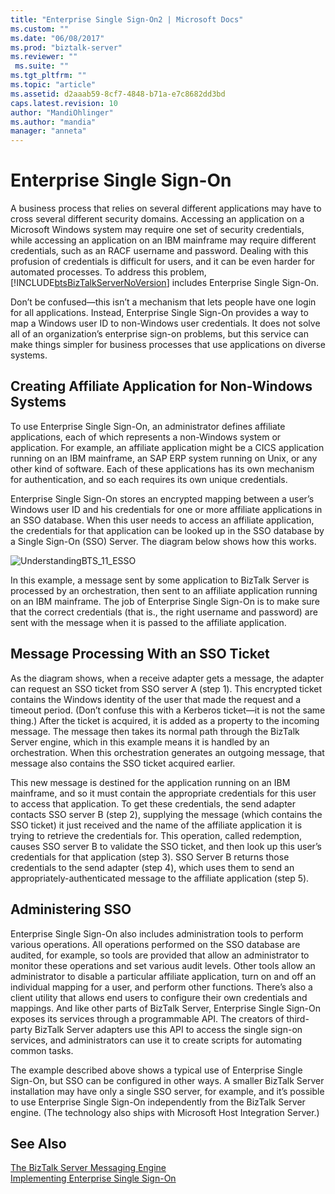 ```yaml
---
title: "Enterprise Single Sign-On2 | Microsoft Docs"
ms.custom: ""
ms.date: "06/08/2017"
ms.prod: "biztalk-server"
ms.reviewer: ""
 ms.suite: ""
ms.tgt_pltfrm: ""
ms.topic: "article"
ms.assetid: d2aaab59-8cf7-4848-b71a-e7c8682dd3bd
caps.latest.revision: 10
author: "MandiOhlinger"
ms.author: "mandia"
manager: "anneta"
---
```

# Enterprise Single Sign-On
A business process that relies on several different applications may have to cross several different security domains. Accessing an application on a Microsoft Windows system may require one set of security credentials, while accessing an application on an IBM mainframe may require different credentials, such as an RACF username and password. Dealing with this profusion of credentials is difficult for users, and it can be even harder for automated processes. To address this problem, [!INCLUDE[btsBizTalkServerNoVersion](../includes/btsbiztalkservernoversion-md.md)] includes Enterprise Single Sign-On.  
  
 Don’t be confused—this isn’t a mechanism that lets people have one login for all applications. Instead, Enterprise Single Sign-On provides a way to map a Windows user ID to non-Windows user credentials. It does not solve all of an organization’s enterprise sign-on problems, but this service can make things simpler for business processes that use applications on diverse systems.  
  
## Creating Affiliate Application for Non-Windows Systems  
 To use Enterprise Single Sign-On, an administrator defines affiliate applications, each of which represents a non-Windows system or application. For example, an affiliate application might be a CICS application running on an IBM mainframe, an SAP ERP system running on Unix, or any other kind of software. Each of these applications has its own mechanism for authentication, and so each requires its own unique credentials.  
  
 Enterprise Single Sign-On stores an encrypted mapping between a user’s Windows user ID and his credentials for one or more affiliate applications in an SSO database. When this user needs to access an affiliate application, the credentials for that application can be looked up in the SSO database by a Single Sign-On (SSO) Server. The diagram below shows how this works.  
  
 ![](../core/media/understandingbts-11-esso.gif "UnderstandingBTS_11_ESSO")  
  
 In this example, a message sent by some application to BizTalk Server is processed by an orchestration, then sent to an affiliate application running on an IBM mainframe. The job of Enterprise Single Sign-On is to make sure that the correct credentials (that is., the right username and password) are sent with the message when it is passed to the affiliate application.  
  
## Message Processing With an SSO Ticket  
 As the diagram shows, when a receive adapter gets a message, the adapter can request an SSO ticket from SSO server A (step 1). This encrypted ticket contains the Windows identity of the user that made the request and a timeout period. (Don’t confuse this with a Kerberos ticket—it is not the same thing.) After the ticket is acquired, it is added as a property to the incoming message. The message then takes its normal path through the BizTalk Server engine, which in this example means it is handled by an orchestration. When this orchestration generates an outgoing message, that message also contains the SSO ticket acquired earlier.  
  
 This new message is destined for the application running on an IBM mainframe, and so it must contain the appropriate credentials for this user to access that application. To get these credentials, the send adapter contacts SSO server B (step 2), supplying the message (which contains the SSO ticket) it just received and the name of the affiliate application it is trying to retrieve the credentials for. This operation, called redemption, causes SSO server B to validate the SSO ticket, and then look up this user’s credentials for that application (step 3). SSO Server B returns those credentials to the send adapter (step 4), which uses them to send an appropriately-authenticated message to the affiliate application (step 5).  
  
## Administering SSO  
 Enterprise Single Sign-On also includes administration tools to perform various operations. All operations performed on the SSO database are audited, for example, so tools are provided that allow an administrator to monitor these operations and set various audit levels. Other tools allow an administrator to disable a particular affiliate application, turn on and off an individual mapping for a user, and perform other functions. There’s also a client utility that allows end users to configure their own credentials and mappings. And like other parts of BizTalk Server, Enterprise Single Sign-On exposes its services through a programmable API. The creators of third-party BizTalk Server adapters use this API to access the single sign-on services, and administrators can use it to create scripts for automating common tasks.  
  
 The example described above shows a typical use of Enterprise Single Sign-On, but SSO can be configured in other ways. A smaller BizTalk Server installation may have only a single SSO server, for example, and it’s possible to use Enterprise Single Sign-On independently from the BizTalk Server engine. (The technology also ships with Microsoft Host Integration Server.)  
  
## See Also  
 [The BizTalk Server Messaging Engine](../core/the-biztalk-server-messaging-engine.md)   
 [Implementing Enterprise Single Sign-On](../core/implementing-enterprise-single-sign-on.md)